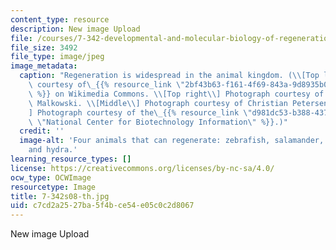 ```yaml
---
content_type: resource
description: New image Upload
file: /courses/7-342-developmental-and-molecular-biology-of-regeneration-spring-2008/c7cd2a2527ba5f4bce54e05c0c2d8067_7-342s08-th.jpg
file_size: 3492
file_type: image/jpeg
image_metadata:
  caption: "Regeneration is widespread in the animal kingdom. (\\[Top left\\] Photograph\
    \ courtesy of\_{{% resource_link \"2bf43b63-f161-4f69-843a-9d8935b06ee0\" \"Soulkeeper\"\
    \ %}} on Wikimedia Commons. \\[Top right\\] Photograph courtesy of Przemyslaw\
    \ Malkowski. \\[Middle\\] Photograph courtesy of Christian Petersen. \\[Bottom\\\
    ] Photograph courtesy of the\_{{% resource_link \"d981dc53-b388-437f-a05b-a3e32bb16e90\"\
    \ \"National Center for Biotechnology Information\" %}}.)"
  credit: ''
  image-alt: 'Four animals that can regenerate: zebrafish, salamander, planarian,
    and hydra.'
learning_resource_types: []
license: https://creativecommons.org/licenses/by-nc-sa/4.0/
ocw_type: OCWImage
resourcetype: Image
title: 7-342s08-th.jpg
uid: c7cd2a25-27ba-5f4b-ce54-e05c0c2d8067
---
```

New image Upload